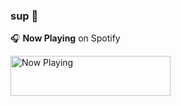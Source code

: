 ### sup 🤠

🎧 **Now Playing** on Spotify

<a href="https://now-playing.sriramb2000.vercel.app/now-playing?open">
    <img src="https://now-playing.sriramb2000.vercel.app/now-playing" width="256" height="64" alt="Now Playing">
</a>
<!--
**sriramb2000/sriramb2000** is a ✨ _special_ ✨ repository because its `README.md` (this file) appears on your GitHub profile.

Here are some ideas to get you started:

- 🔭 I’m currently working on ...
- 🌱 I’m currently learning ...
- 👯 I’m looking to collaborate on ...
- 🤔 I’m looking for help with ...
- 💬 Ask me about ...
- 📫 How to reach me: ...
- 😄 Pronouns: ...
- ⚡ Fun fact: ...
-->

